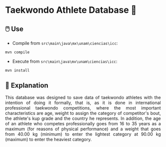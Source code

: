 # **Taekwondo Athlete Database** 🥋

## 🖱️ Use

- Compile from `src\main\java\mx\unam\ciencias\icc`:

```
mvn compile
```
- Execute from `src\main\java\mx\unam\ciencias\icc`:

```
mvn install
```
## 📌 Explanation 

<div align="justify">
This database was designed to save data of taekwondo athletes with the intention of doing it formally, that is, as it is done in international professional taekwondo competitions, where the most important characteristics are age, weight to assign the category of competitor's bout, the athlete's kup grade and the country he represents. In addition, the age of an athlete who competes professionally goes from 16 to 35 years as a maximum (for reasons of physical performance) and a weight that goes from 40.00 kg (minimum) to enter the lightest category at 90.00 kg (maximum) to enter the heaviest category.
</div>
